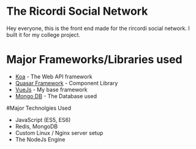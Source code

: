 # The Ricordi Social Network

Hey everyone, this is the front end made for the rircordi social network.
I built it for my college project.

#  Major Frameworks/Libraries used
* [Koa](https://koajs.com/) - The Web API framework
* [Quasar Framework](https://quasar-framework.org/) - Component Library
* [VueJs](https://vuejs.org/) - My base framework
* [Mongo DB](https://www.mongodb.com/) - The Database used


#Major Technolgies Used
* JavaScript (ES5, ES6)
* Redis, MongoDB
* Custom Linux / Nginx server setup
* The NodeJs Engine



